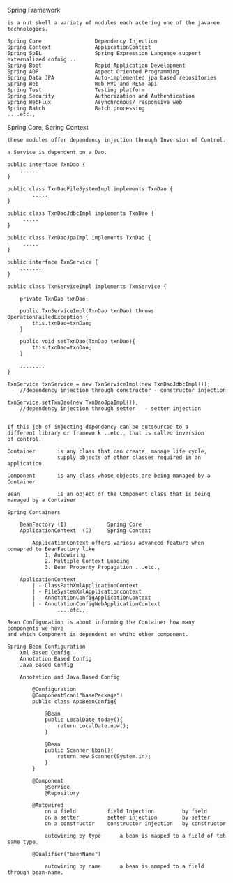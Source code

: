 Spring Framework

    is a nut shell a variaty of modules each actering one of the java-ee technologies.
    
    Spring Core                 Dependency Injection
    Spring Context              ApplicationContext
    Spring SpEL                 Spring Expression Language support externalized cofnig...
    Spring Boot                 Rapid Application Development
    Spring AOP                  Aspect Oriented Programming
    Spring Data JPA             Auto-implemented jpa based repositories
    Spring Web                  Web MVC and REST api
    Spring Test                 Testing platform
    Spring Security             Authorization and Authentication
    Spring WebFlux              Asynchronous/ responsive web
    Spring Batch                Batch processing
    ....etc.,
    
Spring Core, Spring Context

    these modules offer dependency injection through Inversion of Control.

    a Service is dependent on a Dao.

    public interface TxnDao {
        .......
    }

    public class TxnDaoFileSystemImpl implements TxnDao {
            .....
    }
        
    public class TxnDaoJdbcImpl implements TxnDao {
         .....
    }

    public class TxnDaoJpaImpl implements TxnDao {
         .....
    }

    public interface TxnService {
        .......
    }
        
    public class TxnServiceImpl implements TxnService {

        private TxnDao txnDao;

        public TxnServiceImpl(TxnDao txnDao) throws OperationFailedException {
            this.txnDao=txnDao;
        }

        public void setTxnDao(TxnDao txnDao){
            this.txnDao=txnDao;
        }

        ........
    }

    TxnService txnService = new TxnServiceImpl(new TxnDaoJdbcImpl());
        //dependency injection through constructor - constructor injection

    txnService.setTxnDao(new TxnDaoJpaImpl());
        //dependency injection through setter   - setter injection


    If this job of injecting dependency can be outsourced to a 
    different library or framework ..etc., that is called inversion 
    of control.

    Container       is any class that can create, manage life cycle, 
                    supply objects of other classes required in an application.

    Component       is any class whose objects are being managed by a Container

    Bean            is an object of the Component class that is being managed by a Container
    
    Spring Containers

        BeanFactory (I)             Spring Core
        ApplicationContext  (I)     Spring Context

            ApplicationContext offers variosu advanced feature when comapred to BeanFactory like
                1. Autowiring
                2. Multiple Context Loading
                3. Bean Property Propagation ...etc.,

        ApplicationContext
            | - ClassPathXmlApplicationContext
            | - FileSystemXmlApplicationcontext
            | - AnnotationConfigApplicationContext
            | - AnnotationConfigWebApplicationContext
                    ....etc.,,

    Bean Configuration is about informing the Container how many components we have
    and which Component is dependent on whihc other component.

    Spring Bean Configuration
        Xml Based Config
        Annotation Based Config
        Java Based Config

        Annotation and Java Based Config

            @Configuration
            @ComponentScan("basePackage")
            public class AppBeanConfig{

                @Bean
                public LocalDate today(){
                    return LocalDate.now();
                }

                @Bean
                public Scanner kbin(){
                    return new Scanner(System.in);
                }
            }

            @Component    
                @Service
                @Repository

            @Autowired
                on a field          field Injection         by field
                on a setter         setter injection        by setter
                on a constructor    constructor injection   by constructor

                autowiring by type      a bean is mapped to a field of teh same type.

            @Qualifier("baenName")
            
                autowiring by name      a bean is ammped to a field through bean-name.

